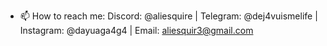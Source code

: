 - 📫 How to reach me: Discord: @aliesquire | Telegram: @dej4vuismelife | Instagram: @dayuaga4g4 | Email: aliesquir3@gmail.com

<!---
AGA4G4/AGA4G4 is a ✨ special ✨ repository because its `README.md` (this file) appears on your GitHub profile.
You can click the Preview link to take a look at your changes.
--->

